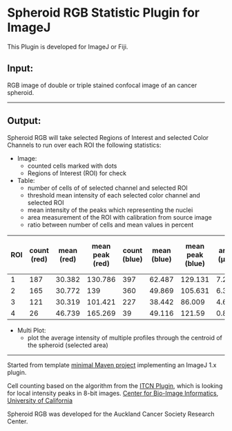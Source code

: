 Spheroid RGB Statistic Plugin for ImageJ
========================================

This Plugin is developed for ImageJ or Fiji.

Input:
------
RGB image of double or triple stained confocal image of an cancer spheroid.

---

Output:
-------
Spheroid RGB will take selected Regions of Interest and selected Color
Channels to run over each ROI the following statistics:

- Image:
    - counted cells marked with dots
    - Regions of Interest (ROI) for check
- Table:
    - number of cells of of selected channel and selected ROI
    - threshold mean intensity of each selected color channel and selected ROI
    - mean intensity of the peaks which representing the nuclei
    - area measurement of the ROI with calibration from source image
    - ratio between number of cells  and mean values in percent

| ROI | count (red) | mean (red) | mean peak (red) | count (blue) | mean (blue) | mean peak (blue) | area (μm)  | count ratio (%) | mean ratio (%) | mean peak ratio (%) |
|-----|-------------|------------|-----------------|--------------|-------------|------------------|------------|-----------------|----------------|---------------------|
| 1   | 187         | 30.382     | 130.786         | 397          | 62.487      | 129.131          | 7.291      | 47.103          | 48.622         | 98.734              |
| 2   | 165         | 30.772     | 139             | 360          | 49.869      | 105.631          | 6.35       | 45.833          | 61.707         | 75.993              |
| 3   | 121         | 30.319     | 101.421         | 227          | 38.442      | 86.009           | 4.626      | 53.304          | 78.87          | 84.803              |
| 4   | 26          | 46.739     | 165.269         | 39           | 49.116      | 121.59           | 0.816      | 66.667          | 95.159         | 73.571              |

- Multi Plot:
    - plot the average intensity of multiple profiles through the centroid of the spheroid (selected area)

---

Started from template [minimal Maven project](https://github.com/imagej/minimal-ij1-plugin/archive/master.zip) implementing an ImageJ 1.x plugin.


Cell counting based on the algorithm from the [ITCN Plugin](https://imagej.nih.gov/ij/plugins/itcn.html), which is looking for local intensity peaks in 8-bit images.
[Center for Bio-Image Informatics, University of California](http://bioimage.ucsb.edu/automatic-nuclei-counter-plug-in-for-imagej)

Spheroid RGB was developed for the Auckland Cancer Society Research Center.